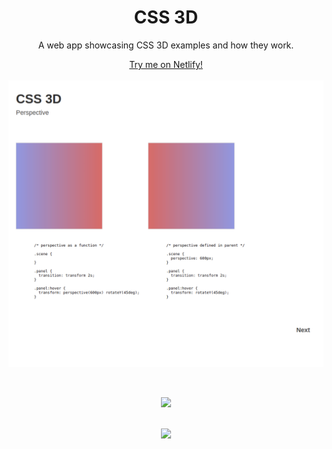 <h1 align="center">CSS 3D</h1>
<p align="center"> A web app showcasing CSS 3D examples and how they work.</p>
<div align="center"><a href="https://css-3d.netlify.app/">Try me on Netlify!</a></div>
<br>
<img align="center" src="https://github.com/michaelkolesidis/css-3d/blob/main/css-3d.png">




[//]: # (Free Software)
<div align="center">
  <br>
  <br>

  <a href="https://en.wikipedia.org/wiki/Linux"><img src="https://upload.wikimedia.org/wikipedia/commons/thumb/f/f9/Made_with_Linux.png/240px-Made_with_Linux.png"></a>
</div>
<br>                                                      
<div align="center">
  <a href="https://endsoftwarepatents.org/innovating-without-patents"><img style="height: 90px;" src="https://static.fsf.org/nosvn/esp/logos/innovating-without-patents.svg"></a>
</div>
